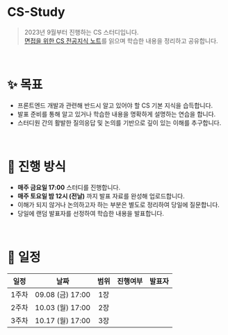 # CS-Study

> 2023년 9월부터 진행하는 CS 스터디입니다. <br> [면접을 위한 CS 전공지식 노트](https://product.kyobobook.co.kr/detail/S000001834833)를 읽으며 학습한 내용을 정리하고 공유합니다.

<br>

# ✨ 목표

- 프론트엔드 개발과 관련해 반드시 알고 있어야 할 CS 기본 지식을 습득합니다.
- 발표 준비를 통해 알고 있거나 학습한 내용을 명확하게 설명하는 연습을 합니다.
- 스터디원 간의 활발한 질의응답 및 논의를 기반으로 깊이 있는 이해를 추구합니다.

<br>

# 📒 진행 방식

- **매주 금요일 17:00** 스터디를 진행합니다.
- **매주 토요일 밤 12시 (전날)** 까지 발표 자료를 완성해 업로드합니다.
- 이해가 되지 않거나 논의하고자 하는 부분은 별도로 정리하여 당일에 질문합니다.
- 당일에 랜덤 발표자를 선정하여 학습한 내용을 발표합니다.

<br>

# 📅 일정

| 일정  |       날짜       | 범위 | 진행여부 | 발표자 |
| :---: | :--------------: | :--: | :------: | :----: |
| 1주차 | 09.08 (금) 17:00 | 1장  |          |        |
| 2주차 | 10.03 (월) 17:00 | 2장  |          |        |
| 3주차 | 10.17 (월) 17:00 | 3장  |          |        |

<br>
